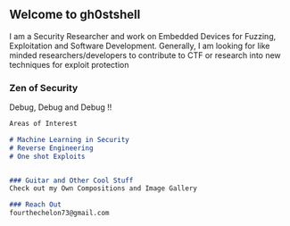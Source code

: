 ## Welcome to gh0stshell

I am a Security Researcher and work on Embedded Devices for Fuzzing, Exploitation and Software Development.
Generally, I am looking for like minded researchers/developers to contribute to CTF or research into new techniques for exploit protection

### Zen of Security

Debug, Debug and Debug !!

```markdown
Areas of Interest

# Machine Learning in Security
# Reverse Engineering 
# One shot Exploits


### Guitar and Other Cool Stuff
Check out my Own Compositions and Image Gallery

### Reach Out
fourthechelon73@gmail.com
